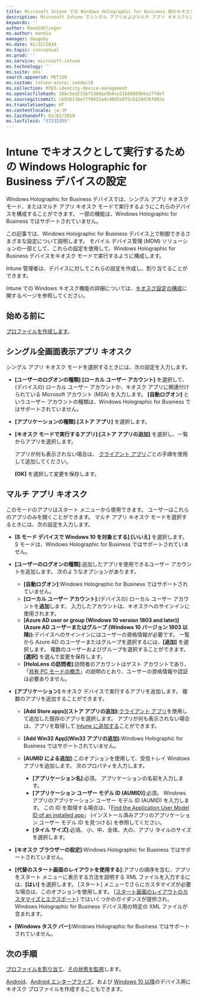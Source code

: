 ```yaml
---
title: Microsoft Intune での Windows Holographic for Business 用のキオスク設定 - Azure | Microsoft Docs
description: Microsoft Intune でシングル アプリおよびマルチ アプリ キオスクとして Windows Holographic for Business デバイスを構成し、スタート メニューのカスタマイズ、アプリの追加、タスク バーの表示、および Web ブラウザーの構成を行います。
keywords: ''
author: MandiOhlinger
ms.author: mandia
manager: dougeby
ms.date: 01/22/2019
ms.topic: conceptual
ms.prod: ''
ms.service: microsoft-intune
ms.technology: ''
ms.suite: ems
search.appverid: MET150
ms.custom: intune-azure; seodec18
ms.collection: M365-identity-device-management
ms.openlocfilehash: 38bc5ed233bf3368ae9b0ce21b8688966a1ffdef
ms.sourcegitcommit: cb93613bef7f6015a4c4095e875cb12dd76f002e
ms.translationtype: HT
ms.contentlocale: ja-JP
ms.lasthandoff: 03/02/2019
ms.locfileid: "57232355"
---
```

# <a name="windows-holographic-for-business-device-settings-to-run-as-a-kiosk-in-intune"></a>Intune でキオスクとして実行するための Windows Holographic for Business デバイスの設定

Windows Holographic for Business デバイスでは、シングル アプリ キオスク モード、またはマルチ アプリ キオスク モードで実行するようにこれらのデバイスを構成することができます。 一部の機能は、Windows Holographic for Business ではサポートされていません。

この記事では、Windows Holographic for Business デバイス上で制御できるさまざまな設定について説明します。 モバイル デバイス管理 (MDM) ソリューションの一部として、これらの設定を使用して、Windows Holographic for Business デバイスをキオスク モードで実行するように構成します。

Intune 管理者は、デバイスに対してこれらの設定を作成し、割り当てることができます。

Intune での Windows キオスク機能の詳細については、[キオスク設定の構成](kiosk-settings.md)に関するページを参照してください。

## <a name="before-you-begin"></a>始める前に

[プロファイルを作成します](kiosk-settings.md#create-the-profile)。

## <a name="single-full-screen-app-kiosks"></a>シングル全画面表示アプリ キオスク

シングル アプリ キオスク モードを選択するときには、次の設定を入力します。

- **[ユーザーのログオンの種類]**:**[ローカル ユーザー アカウント]** を選択して、(デバイスの) ローカル ユーザー アカウントか、キオスク アプリに関連付けられている Microsoft アカウント (MSA) を入力します。 **[自動ログオン]** というユーザー アカウントの種類は、Windows Holographic for Business ではサポートされていません。

- **[アプリケーションの種類]**:**[ストア アプリ]** を選択します。

- **[キオスク モードで実行するアプリ]**:**[ストア アプリの追加]** を選択し、一覧からアプリを選択します。

    アプリが何も表示されない場合は、 [クライアント アプリ](apps-add.md)ごとの手順を使用して追加してください。

    **[OK]** を選択して変更を保存します。

## <a name="multi-app-kiosks"></a>マルチ アプリ キオスク

このモードのアプリはスタート メニューから使用できます。 ユーザーはこれらのアプリのみを開くことができます。 マルチ アプリ キオスク モードを選択するときには、次の設定を入力します。

- **[S モード デバイスで Windows 10 を対象とする]**:**[いいえ]** を選択します。 S モードは、Windows Holographic for Business ではサポートされていません。

- **[ユーザーのログオンの種類]**:追加したアプリを使用できるユーザー アカウントを追加します。 次のようなオプションがあります。 

  - **[自動ログオン]**:Windows Holographic for Business ではサポートされていません。
  - **[ローカル ユーザー アカウント]**:(デバイスの) ローカル ユーザー アカウントを**追加**します。 入力したアカウントは、キオスクへのサインインに使用されます。
  - **[Azure AD user or group (Windows 10 version 1803 and later)]\(Azure AD ユーザーまたはグループ (Windows 10 バージョン 1803 以降)\)**:デバイスへのサインインにはユーザーの資格情報が必要です。 一覧から Azure AD のユーザーまたはグループを選択するには、**[追加]** を選択します。 複数のユーザーおよびグループを選択することができます。 **[選択]** を選んで変更を保存します。
  - **[HoloLens の訪問者]**:訪問者のアカウントはゲスト アカウントであり、「[共有 PC モードの概念](https://docs.microsoft.com/windows/configuration/set-up-shared-or-guest-pc#shared-pc-mode-concepts)」の説明のとおり、ユーザーの資格情報や認証は必要ありません。

- **[アプリケーション]**:キオスク デバイスで実行するアプリを追加します。 複数のアプリを追加することができます。

  - **[Add Store apps]\(ストア アプリの追加\)**:[クライアント アプリ](apps-add.md)を使用して追加した既存のアプリを選択します。 アプリが何も表示されない場合は、アプリを取得して [Intune に追加する](store-apps-windows.md)ことができます。
  - **[Add Win32 App]\(Win32 アプリの追加\)**:Windows Holographic for Business ではサポートされていません。
  - **[AUMID による追加]**:このオプションを使用して、受信トレイ Windows アプリを追加します。 次のプロパティを入力します。 

    - **[アプリケーション名]**:必須。 アプリケーションの名前を入力します。
    - **[アプリケーション ユーザー モデル ID (AUMID)]**:必須。 Windows アプリのアプリケーション ユーザー モデル ID (AUMID) を入力します。 この ID を取得する場合は、「[Find the Application User Model ID of an installed app](https://docs.microsoft.com/windows-hardware/customize/enterprise/find-the-application-user-model-id-of-an-installed-app)」 (インストール済みアプリのアプリケーション ユーザー モデル ID を見つける) を参照してください。
    - **[タイル サイズ]**:必須。 小、中、全体、大の、アプリ タイルのサイズを選択します。

- **[キオスク ブラウザーの設定]**:Windows Holographic for Business ではサポートされていません。

- **[代替のスタート画面のレイアウトを使用する]**:アプリの順序を含む、アプリをスタート メニューに表示する方法を説明する XML ファイルを入力するには、**[はい]** を選択します。 [スタート] メニューでさらにカスタマイズが必要な場合は、このオプションを使用します。 [[スタート画面のレイアウトのカスタマイズとエクスポート]](https://docs.microsoft.com/hololens/hololens-kiosk#start-layout-for-hololens) ではいくつかのガイダンスが提供され、Windows Holographic for Business デバイス用の特定の XML ファイルが含まれます。

- **[Windows タスク バー]**:Windows Holographic for Business ではサポートされていません。

## <a name="next-steps"></a>次の手順

[プロファイルを割り当て](device-profile-assign.md)、[その状態を監視](device-profile-monitor.md)します。

[Android](device-restrictions-android.md#kiosk)、[Android エンタープライズ](device-restrictions-android-for-work.md#dedicated-device-settings)、および [Windows 10 以降](kiosk-settings-windows.md)のデバイス用にキオスク プロファイルを作成することもできます。
